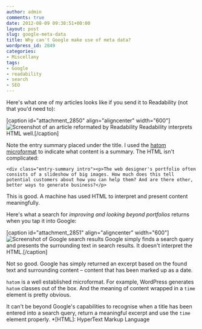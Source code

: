 ```yaml
---
author: admin
comments: true
date: 2012-08-09 09:38:51+00:00
layout: post
slug: google-meta-data
title: Why can't Google make use of meta data?
wordpress_id: 2849
categories:
- Miscellany
tags:
- Google
- readability
- search
- SEO
---
```


Here's what one of my articles looks like if you send it to Readability (not that you'd need to):

[caption id="attachment_2850" align="aligncenter" width="600"]![Screenshot of an article reformated by Readability](http://leonpaternoster.com/wp-content/uploads/2012/08/readability.jpg) Readability interprets HTML well.[/caption]

Note the entry summary placed under the title. I used the [hatom microformat](http://microformats.org/wiki/hatom) to indicate what content is a summary. The HTML isn't complicated:

`<div class="entry-summary intro"><p>The web designer's portfolio often consists of a slideshow of big images. How much does this tell potential customers about how you can help them? And are there other, better ways to generate business?</p>`

This is good. A machine has used HTML to interpret and present content meaningfully.

Here's what a search for _improving and looking beyond portfolios_ returns when you tap it into Google:

[caption id="attachment_2851" align="aligncenter" width="600"]![Screenshot of Google search results](http://leonpaternoster.com/wp-content/uploads/2012/08/google.jpg) Google simply finds a search query and presents the surrounding text in search results. It doesn't interpret the HTML.[/caption]

Not so good. Google has simply returned an excerpt based on the found text and surrounding content – content that has been marked up as a date.

`hatom` is a well established microformat. For example, WordPress generates `hatom` classes out of the box. And the meaning of content wrapped in a `time` element is pretty obvious.

It can't be beyond Google's capabilities to recognise when a title has been entered into a search query, return a meaningful excerpt and use the `time` element properly.
  *[HTML]: HyperText Markup Language
